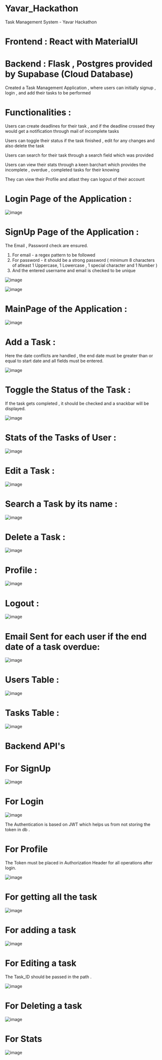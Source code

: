 # Yavar_Hackathon
Task Management System - Yavar Hackathon


# Frontend : React with MaterialUI 
# Backend  : Flask , Postgres provided by Supabase (Cloud Database)

Created a Task Management Application , where users can initially signup , login , and add their tasks to be performed 
# Functionalities :
Users can create deadlines for their task , and if the deadline crossed they would get a notification through mail of incomplete tasks 

Users can toggle their status if the task finished , edit for any changes and also delete the task

Users can search for their task through a search field which was provided

Users can view their stats through a keen barchart which provides the incomplete , overdue , completed tasks for their knowing

They can view their Profile and atlast they can logout of their account

# Login Page of the Application : 

![image](https://github.com/Satheeshkumar0807/Yavar_Hackathon/assets/111192171/2c140fa0-37f7-4925-9ea8-f0bce07cd41b)

# SignUp Page of the Application : 

The Email , Password check are ensured.

1. For email - a regex pattern to be followed
2. For password - it should be a strong password ( minimum 8 characters of atleast 1 Uppercase, 1 Lowercase , 1 special character and 1 Number )
3. And the entered username and email is checked to be unique


![image](https://github.com/Satheeshkumar0807/Yavar_Hackathon/assets/111192171/1ad50e22-302e-47c6-8893-4447f65017d0)


![image](https://github.com/Satheeshkumar0807/Yavar_Hackathon/assets/111192171/6d9a7b7c-3e20-4ab3-bc16-e319df2cb723)

# MainPage of the Application :

![image](https://github.com/Satheeshkumar0807/Yavar_Hackathon/assets/111192171/a1b96fb7-bda3-4871-baef-176676115ff2)

# Add a Task :

Here the date conflicts are handled , the end date must be greater than or equal to start date and all fields must be entered.

![image](https://github.com/Satheeshkumar0807/Yavar_Hackathon/assets/111192171/b8e12d8f-59f5-4f1c-8eee-d14353e12d01)

# Toggle the Status of the Task :

If the task gets completed , it should be checked and a snackbar will be displayed.

![image](https://github.com/Satheeshkumar0807/Yavar_Hackathon/assets/111192171/9574a2c3-e0b8-4196-a20d-116167ac1961)

# Stats of the Tasks of User :

![image](https://github.com/Satheeshkumar0807/Yavar_Hackathon/assets/111192171/d873ccb3-5182-4f72-b1ec-6faec7447cfd)

# Edit a Task :

![image](https://github.com/Satheeshkumar0807/Yavar_Hackathon/assets/111192171/914f5d1b-efc9-41b9-9f71-cb71d1edcaa2)

# Search a Task by its name :

![image](https://github.com/Satheeshkumar0807/Yavar_Hackathon/assets/111192171/5438b196-8541-4485-a63a-d20ad0f9fd0a)

# Delete a Task :

![image](https://github.com/Satheeshkumar0807/Yavar_Hackathon/assets/111192171/67f47cee-f8ee-4515-9e0c-c9c8acec15b9)

# Profile :

![image](https://github.com/Satheeshkumar0807/Yavar_Hackathon/assets/111192171/110fe06a-1a57-4c87-9acc-24ecf2811fb9)

# Logout :

![image](https://github.com/Satheeshkumar0807/Yavar_Hackathon/assets/111192171/0fd635dd-014a-45b9-9fde-8dc48494dc83)

# Email Sent for each user if the end date of a task overdue:

![image](https://github.com/Satheeshkumar0807/Yavar_Hackathon/assets/111192171/fbf501d3-9ff0-4197-87e1-94586ff6a884)

# Users Table : 


![image](https://github.com/Satheeshkumar0807/Yavar_Hackathon/assets/111192171/ce5322cb-53bd-4965-b44f-a3bc5a8287f3)

# Tasks Table : 


![image](https://github.com/Satheeshkumar0807/Yavar_Hackathon/assets/111192171/1872663e-3a52-4ee1-8706-95e23533e309)

# Backend API's

# For SignUp

![image](https://github.com/Satheeshkumar0807/Yavar_Hackathon/assets/111192171/61a4c64f-7ce0-42ee-8e21-97a3be30aa0b)

# For Login 

![image](https://github.com/Satheeshkumar0807/Yavar_Hackathon/assets/111192171/f18eb4aa-e556-483b-9cbd-fedb67abed23)

The Authentication is based on JWT which helps us from not storing the token in db .

# For Profile

The Token must be placed in Authorization Header for all operations after login.

![image](https://github.com/Satheeshkumar0807/Yavar_Hackathon/assets/111192171/c8c2237b-0f88-4e68-91d8-f862b9239c85)

# For getting all the task

![image](https://github.com/Satheeshkumar0807/Yavar_Hackathon/assets/111192171/8f3bb72f-7799-4439-bfe4-142243e12302)

# For adding a task

![image](https://github.com/Satheeshkumar0807/Yavar_Hackathon/assets/111192171/4fe18972-7fd3-4566-a700-e7a6e343a902)

# For Editing a task

The Task_ID should be passed in the path .

![image](https://github.com/Satheeshkumar0807/Yavar_Hackathon/assets/111192171/c5fe4b3e-8f38-4602-a304-459f1a335785)

# For Deleting a task

![image](https://github.com/Satheeshkumar0807/Yavar_Hackathon/assets/111192171/6dbac4b7-cead-4bc6-a451-c765e611f8c1)

# For Stats


![image](https://github.com/Satheeshkumar0807/Yavar_Hackathon/assets/111192171/15c60a7d-3359-4eaa-9001-e373c9019e70)













